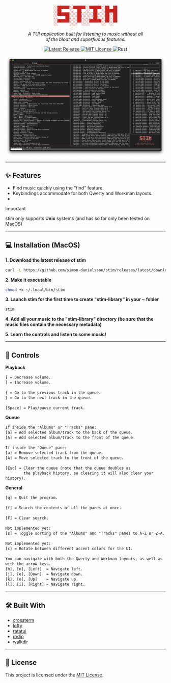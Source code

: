 <p align="center">
    <img src="media/logo/logo.png" alt="stim" width="200"/>
</p>
  
<p align="center">
  <em>A TUI application built for listening to music without all<br>
        of the bloat and superfluous features.</em>
</p>
  
<p align="center">
  <a href="https://github.com/simon-danielsson/stim/releases/latest">
    <img src="https://img.shields.io/github/v/release/simon-danielsson/stim?color=blueviolet&style=flat-square" alt="Latest Release" />
  </a>
  <a href="https://github.com/simon-danielsson/stim/blob/main/LICENSE">
    <img src="https://img.shields.io/badge/license-MIT-green?style=flat-square" alt="MIT License" />
  </a>
  <img src="https://img.shields.io/badge/Rust-stable-orange?style=flat-square" alt="Rust" />
</p>
  
![screenshot](media/screenshots/1.png)

---
## ✨ Features
+ Find music quickly using the "find" feature.
+ Keybindings accommodate for both Qwerty and Workman layouts.
+ 

> [!IMPORTANT]  
> stim only supports **Unix** systems (and has so far only been tested on MacOS)  
  
---
## 💻 Installation (MacOS)
  
**1. Download the latest release of stim**  
``` bash
curl -L https://github.com/simon-danielsson/stim/releases/latest/download/stim -o ~/.local/bin/stim
```
  
**2. Make it executable**  
``` bash
chmod +x ~/.local/bin/stim
```
  
**3. Launch stim for the first time to create "stim-library" in your ~ folder**  
``` bash
stim
```
  
**4. Add all your music to the "stim-library" directory (be sure that the music files contain the necessary metadata)**

**5. Learn the controls and listen to some music!**

---
## 🚀 Controls
**Playback**  
  
```
[ = Decrease volume.
] = Increase volume.

{ = Go to the previous track in the queue.
} = Go to the next track in the queue.

[Space] = Play/pause current track.
```

**Queue**  
  
```
If inside the "Albums" or "Tracks" pane:
[a] = Add selected album/track to the back of the queue.
[A] = Add selected album/track to the front of the queue.

If inside the "Queue" pane: 
[a] = Remove selected track from the queue.
[A] = Move selected track to the front of the queue.

[Esc] = Clear the queue (note that the queue doubles as 
        the playback history, so clearing it will also clear your history).
```

**General**  
  
```
[q] = Quit the program.

[f] = Search the contents of all the panes at once. 

[F] = Clear search.

Not implemented yet:
[s] = Toggle sorting of the "Albums" and "Tracks" panes to A-Z or Z-A.

Not implemented yet:
[c] = Rotate between different accent colors for the UI.

You can navigate with both the Qwerty and Workman layouts, as well as with the arrow keys.
[h], [n], [Left]  = Navigate left.
[j], [e], [Down]  = Navigate down.
[k], [o], [Up]    = Navigate up.
[l], [i], [Right] = Navigate right.
```

---
## 🛠️ Built With
+ [crossterm](https://github.com/crossterm-rs/crossterm)  
+ [lofty](https://github.com/serial-ata/lofty-rs)  
+ [ratatui](https://github.com/ratatui/ratatui)  
+ [rodio](https://github.com/RustAudio/rodio)  
+ [walkdir](https://github.com/BurntSushi/walkdir)  

---
## 📜 License
This project is licensed under the [MIT License](https://github.com/simon-danielsson/stim/blob/main/LICENSE).  

